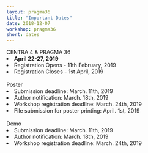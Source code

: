 ```yaml
---
layout: pragma36
title: "Important Dates"
date: 2018-12-07
workshop: pragma36
short: dates
---
```


<div class="border36">CENTRA 4 & PRAGMA 36 </div>

<li><strong>April 22-27, 2019</strong></li>
<li>Registration Opens - 11th February, 2019</li>
<li>Registration Closes - 1st April, 2019</li><br>

<div class="border36">Poster </div>
<li>Submission deadline: March. 11th, 2019</li>
<li>Author notification: March. 18th, 2019</li>
<li>Workshop registration deadline: March. 24th, 2019</li>
<li>File submission for poster printing: April. 1st, 2019</li><br>

<div class="border36">Demo </div>
<li>Submission deadline: March. 11th, 2019</li>
<li>Author notification: March. 18th, 2019</li>
<li>Workshop registration deadline: March. 24th, 2019</li>
